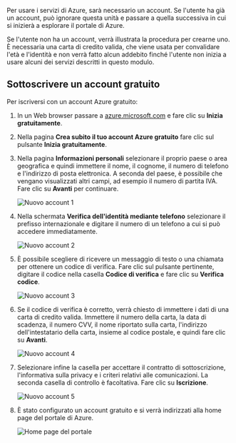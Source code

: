 Per usare i servizi di Azure, sarà necessario un account. Se l'utente ha già un account, può ignorare questa unità e passare a quella successiva in cui si inizierà a esplorare il portale di Azure.

Se l'utente non ha un account, verrà illustrata la procedura per crearne uno. È necessaria una carta di credito valida, che viene usata per convalidare l'età e l'identità e non verrà fatto alcun addebito finché l'utente non inizia a usare alcuni dei servizi descritti in questo modulo.

## <a name="sign-up-for-a-free-account"></a>Sottoscrivere un account gratuito

Per iscriversi con un account Azure gratuito:

1. In un Web browser passare a [azure.microsoft.com](https://azure.microsoft.com) e fare clic su **Inizia gratuitamente**.


2. Nella pagina **Crea subito il tuo account Azure gratuito** fare clic sul pulsante **Inizia gratuitamente**.

3. Nella pagina **Informazioni personali** selezionare il proprio paese o area geografica e quindi immettere il nome, il cognome, il numero di telefono e l'indirizzo di posta elettronica. A seconda del paese, è possibile che vengano visualizzati altri campi, ad esempio il numero di partita IVA. Fare clic su **Avanti** per continuare.

   ![Nuovo account 1](../media-draft/2-new-account-1.png)

4. Nella schermata **Verifica dell'identità mediante telefono** selezionare il prefisso internazionale e digitare il numero di un telefono a cui si può accedere immediatamente.

   ![Nuovo account 2](../media-draft/2-new-account-2.png)

5. È possibile scegliere di ricevere un messaggio di testo o una chiamata per ottenere un codice di verifica. Fare clic sul pulsante pertinente, digitare il codice nella casella **Codice di verifica** e fare clic su **Verifica codice**.

   ![Nuovo account 3](../media-draft/2-new-account-3.png)

6. Se il codice di verifica è corretto, verrà chiesto di immettere i dati di una carta di credito valida. Immettere il numero della carta, la data di scadenza, il numero CVV, il nome riportato sulla carta, l'indirizzo dell'intestatario della carta, insieme al codice postale, e quindi fare clic su **Avanti**.

   ![Nuovo account 4](../media-draft/2-new-account-4.png)

7. Selezionare infine la casella per accettare il contratto di sottoscrizione, l'informativa sulla privacy e i criteri relativi alle comunicazioni. La seconda casella di controllo è facoltativa. Fare clic su **Iscrizione**.

   ![Nuovo account 5](../media-draft/2-new-account-5.png)

8. È stato configurato un account gratuito e si verrà indirizzati alla home page del portale di Azure.

   ![Home page del portale](../media-draft/2-azure-portal-home.png)